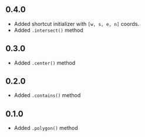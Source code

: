## 0.4.0

* Added shortcut initializer with `[w, s, e, n]` coords.
* Added `.intersect()` method

## 0.3.0

* Added `.center()` method

## 0.2.0

* Added `.contains()` method

## 0.1.0

* Added `.polygon()` method
